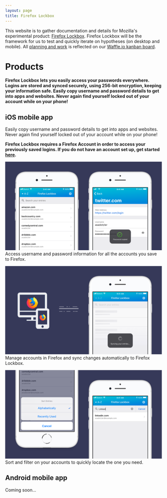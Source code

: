 ```yaml
---
layout: page
title: Firefox Lockbox
---
```


This website is to gather documentation and details for Mozilla's experimental
product: [Firefox Lockbox][website]. Firefox Lockbox will be the framework for
us to test and quickly iterate on hypotheses (on desktop and mobile). All
[planning and work](/process.md) is reflected on our [Waffle.io kanban board]([waffle]).

# Products

**Firefox Lockbox lets you easily access your passwords everywhere. Logins are stored and synced securely, using 256-bit encryption, keeping your information safe. Easily copy username and password details to get into apps and websites. Never again find yourself locked out of your account while on your phone!**

## iOS mobile app

Easily copy username and password details to get into apps and websites. Never again find yourself locked out of your account while on your phone!

**Firefox Lockbox requires a Firefox Account in order to access your previously saved logins. If you do not have an account set up, get started [here](https://lockbox.firefox.com/faq.html#how-do-i-enable-sync-on-firefox).**

![](assets/images/details/access.png)
Access username and password information for all the accounts you save to Firefox.

![](assets/images/details/sync.png)
Manage accounts in Firefox and sync changes automatically to Firefox Lockbox.

![](assets/images/details/sort-filter.png)
Sort and filter on your accounts to quickly locate the one you need.

## Android mobile app

Coming soon...

[website]: https://lockbox.firefox.com/
[waffle]: https://waffle.io/mozilla-lockbox/lockbox-extension
